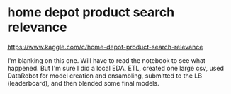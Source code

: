 #  home depot product search relevance
https://www.kaggle.com/c/home-depot-product-search-relevance

I'm blanking on this one.  Will have to read the notebook to see what
happened.  But I'm sure I did a local EDA, ETL, created one large csv,
used DataRobot for model creation and ensambling, submitted to the LB
(leaderboard), and then blended some final models.
